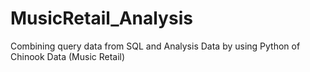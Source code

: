 # MusicRetail_Analysis
Combining query data from SQL and Analysis Data by using Python of Chinook Data (Music Retail)
